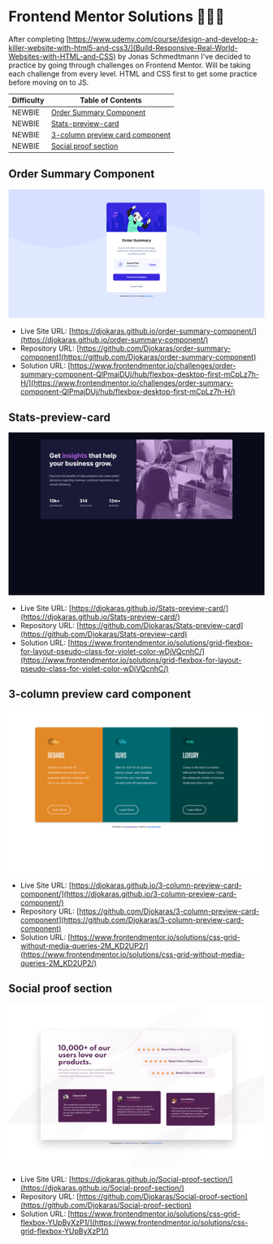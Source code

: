 # Frontend Mentor Solutions 👨🏻‍💻

After completing [https://www.udemy.com/course/design-and-develop-a-killer-website-with-html5-and-css3/](Build-Responsive-Real-World-Websites-with-HTML-and-CSS) by Jonas Schmedtmann I've decided to practice by going through challenges on Frontend Mentor. Will be taking each challenge from every level. HTML and CSS first to get some practice before moving on to JS.

| Difficulty | Table of Contents                                                   |
| ---------- | ------------------------------------------------------------------- |
| NEWBIE     | [Order Summary Component](#order-summary-component)                 |
| NEWBIE     | [Stats-preview-card](#Stats-preview-card)                           |
| NEWBIE     | [3-column preview card component](#3-column-preview-card-component) |
| NEWBIE     | [Social proof section](#Social-proof-section)                       |

## Order Summary Component

![screenshots/SummaryCard.png](./screenshots/SummaryCard.png)

- Live Site URL: [https://djokaras.github.io/order-summary-component/](https://djokaras.github.io/order-summary-component/)
- Repository URL: [https://github.com/Djokaras/order-summary-component](https://github.com/Djokaras/order-summary-component)
- Solution URL: [https://www.frontendmentor.io/challenges/order-summary-component-QlPmajDUj/hub/flexbox-desktop-first-mCpLz7h-H/](https://www.frontendmentor.io/challenges/order-summary-component-QlPmajDUj/hub/flexbox-desktop-first-mCpLz7h-H/)

## Stats-preview-card

![screenshots/SummaryCard.png](./screenshots/stats-preview-card.png)

- Live Site URL: [https://djokaras.github.io/Stats-preview-card/](https://djokaras.github.io/Stats-preview-card/)
- Repository URL: [https://github.com/Djokaras/Stats-preview-card](https://github.com/Djokaras/Stats-preview-card)
- Solution URL: [https://www.frontendmentor.io/solutions/grid-flexbox-for-layout-pseudo-class-for-violet-color-wDjVQcnhC/](https://www.frontendmentor.io/solutions/grid-flexbox-for-layout-pseudo-class-for-violet-color-wDjVQcnhC/)

## 3-column preview card component

![screenshots/SummaryCard.png](./screenshots/3-column-preview-card.png)

- Live Site URL: [https://djokaras.github.io/3-column-preview-card-component/](https://djokaras.github.io/3-column-preview-card-component/)
- Repository URL: [https://github.com/Djokaras/3-column-preview-card-component](https://github.com/Djokaras/3-column-preview-card-component)
- Solution URL: [https://www.frontendmentor.io/solutions/css-grid-without-media-queries-2M_KD2UP2/](https://www.frontendmentor.io/solutions/css-grid-without-media-queries-2M_KD2UP2/)

## Social proof section

![screenshots/social-proof-section.png](./screenshots/social-proof-section.png)

- Live Site URL: [https://djokaras.github.io/Social-proof-section/](https://djokaras.github.io/Social-proof-section/)
- Repository URL: [https://github.com/Djokaras/Social-proof-section](https://github.com/Djokaras/Social-proof-section)
- Solution URL: [https://www.frontendmentor.io/solutions/css-grid-flexbox-YUpByXzP1/](https://www.frontendmentor.io/solutions/css-grid-flexbox-YUpByXzP1/)
